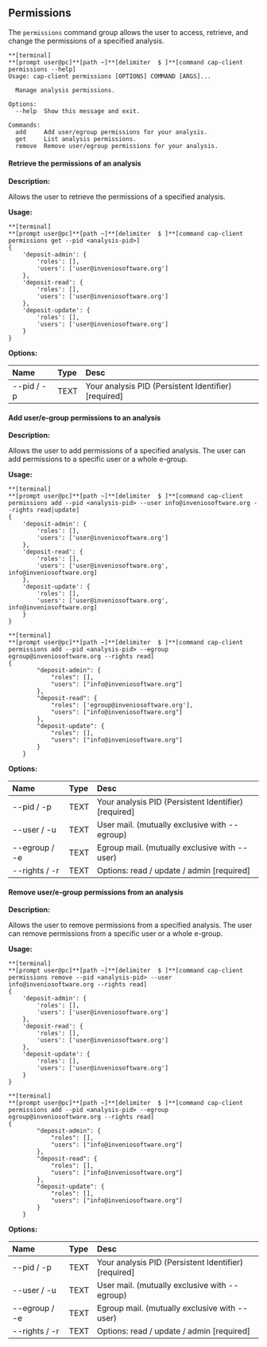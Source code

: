 ## Permissions

The `permissions` command group allows the user to access, retrieve, and change the permissions of a specified analysis.

```
**[terminal]
**[prompt user@pc]**[path ~]**[delimiter  $ ]**[command cap-client permissions --help]
Usage: cap-client permissions [OPTIONS] COMMAND [ARGS]...

  Manage analysis permissions.

Options:
  --help  Show this message and exit.

Commands:
  add     Add user/egroup permissions for your analysis.
  get     List analysis permissions.
  remove  Remove user/egroup permissions for your analysis.
```


#### Retrieve the permissions of an analysis

**Description:**

Allows the user to retrieve the permissions of a specified analysis.

**Usage:**

```
**[terminal]
**[prompt user@pc]**[path ~]**[delimiter  $ ]**[command cap-client permissions get --pid <analysis-pid>]
{
    'deposit-admin': {
        'roles': [],
        'users': ['user@inveniosoftware.org']
    },
    'deposit-read': {
        'roles': [],
        'users': ['user@inveniosoftware.org']
    },
    'deposit-update': {
        'roles': [],
        'users': ['user@inveniosoftware.org']
    }
}
```

**Options:**

| Name        | Type   | Desc                                                  |
| :---------- | :----- | :---------------------------------------------------- |
| --pid / -p  | TEXT   | Your analysis PID (Persistent Identifier)  [required] |


#### Add user/e-group permissions to an analysis

**Description:**

Allows the user to add permissions of a specified analysis. The user can add permissions to a specific user or a whole e-group.

**Usage:**

```
**[terminal]
**[prompt user@pc]**[path ~]**[delimiter  $ ]**[command cap-client permissions add --pid <analysis-pid> --user info@inveniosoftware.org --rights read|update]
{
    'deposit-admin': {
        'roles': [],
        'users': ['user@inveniosoftware.org']
    },
    'deposit-read': {
        'roles': [],
        'users': ['user@inveniosoftware.org', info@inveniosoftware.org]
    },
    'deposit-update': {
        'roles': [],
        'users': ['user@inveniosoftware.org', info@inveniosoftware.org]
    }
}
```

```
**[terminal]
**[prompt user@pc]**[path ~]**[delimiter  $ ]**[command cap-client permissions add --pid <analysis-pid> --egroup egroup@inveniosoftware.org --rights read]
{
        "deposit-admin": {
            "roles": [],
            "users": ["info@inveniosoftware.org"]
        },
        "deposit-read": {
            "roles": ['egroup@inveniosoftware.org'],
            "users": ["info@inveniosoftware.org"]
        },
        "deposit-update": {
            "roles": [],
            "users": ["info@inveniosoftware.org"]
        }
    }
```

**Options:**

| Name          | Type   | Desc                                                  |
| :------------ | :----- | :---------------------------------------------------- |
| --pid / -p    | TEXT   | Your analysis PID (Persistent Identifier)  [required] |
| --user / -u   | TEXT   | User mail. (mutually exclusive with --egroup)         |
| --egroup / -e | TEXT   | Egroup mail. (mutually exclusive with --user)         |
| --rights / -r | TEXT   | Options: read / update / admin  [required]            |


#### Remove user/e-group permissions from an analysis

**Description:**

Allows the user to remove permissions from a specified analysis. The user can remove permissions from a specific user or a whole e-group.

**Usage:**

```
**[terminal]
**[prompt user@pc]**[path ~]**[delimiter  $ ]**[command cap-client permissions remove --pid <analysis-pid> --user info@inveniosoftware.org --rights read]
{
    'deposit-admin': {
        'roles': [],
        'users': ['user@inveniosoftware.org']
    },
    'deposit-read': {
        'roles': [],
        'users': ['user@inveniosoftware.org']
    },
    'deposit-update': {
        'roles': [],
        'users': ['user@inveniosoftware.org']
    }
}
```

```
**[terminal]
**[prompt user@pc]**[path ~]**[delimiter  $ ]**[command cap-client permissions add --pid <analysis-pid> --egroup egroup@inveniosoftware.org --rights read]
{
        "deposit-admin": {
            "roles": [],
            "users": ["info@inveniosoftware.org"]
        },
        "deposit-read": {
            "roles": [],
            "users": ["info@inveniosoftware.org"]
        },
        "deposit-update": {
            "roles": [],
            "users": ["info@inveniosoftware.org"]
        }
    }
```

**Options:**

| Name          | Type   | Desc                                                  |
| :------------ | :----- | :---------------------------------------------------- |
| --pid / -p    | TEXT   | Your analysis PID (Persistent Identifier)  [required] |
| --user / -u   | TEXT   | User mail. (mutually exclusive with --egroup)         |
| --egroup / -e | TEXT   | Egroup mail. (mutually exclusive with --user)         |
| --rights / -r | TEXT   | Options: read / update / admin  [required]            |
